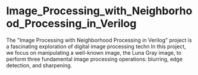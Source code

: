 # Image_Processing_with_Neighborhood_Processing_in_Verilog
The "Image Processing with Neighborhood Processing in Verilog" project is a fascinating exploration of digital image processing techn In this project, we focus on manipulating a well-known image, the Luna Gray image, to perform three fundamental image processing operations: blurring, edge detection, and sharpening.
